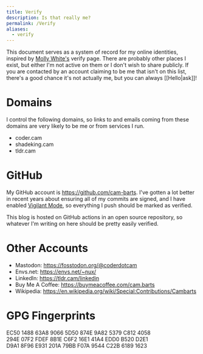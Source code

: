 ```yaml
---
title: Verify
description: Is that really me?
permalink: /Verify
aliases:
  - verify
---
```


This document serves as a system of record for my online identities, inspired by [Molly White's](https://www.mollywhite.net/verify/) verify page. There are probably other places I exist, but either I'm not active on them or I don't wish to share publicly. If you are contacted by an account claiming to be me that isn't on this list, there's a good chance it's not actually me, but you can always [[Hello|ask]]!

# Domains

I control the following domains, so links to and emails coming from these domains are very likely to be me or from services I run. 

- coder.cam
- shadeking.cam
- tldr.cam


# GitHub

My GitHub account is https://github.com/cam-barts. I've gotten a lot better in recent years about ensuring all of my commits are signed, and I have enabled [Vigilant Mode](https://docs.github.com/en/authentication/managing-commit-signature-verification/displaying-verification-statuses-for-all-of-your-commits#about-vigilant-mode), so everything I push should be marked as verified.

This blog is hosted on GitHub actions in an open source repository, so whatever I'm writing on here should be pretty easily verified.

# Other Accounts

- Mastodon: https://fosstodon.org/@coderdotcam
- Envs.net: https://envs.net/~nux/
- LinkedIn: https://tldr.cam/linkedin
- Buy Me A Coffee: https://buymeacoffee.com/cam.barts
- Wikipedia: https://en.wikipedia.org/wiki/Special:Contributions/Cambarts

# GPG Fingerprints

EC50 1488 63A8 9066 5D50 874E 9A82 5379 C812 4058  
294E 07F2 FDEF 8B1E C6F2 16E1 41A4 EDD0 B520 D2E1  
D9A1 8F96 E931 201A 79BB F07A 9544 C22B 6189 1623

